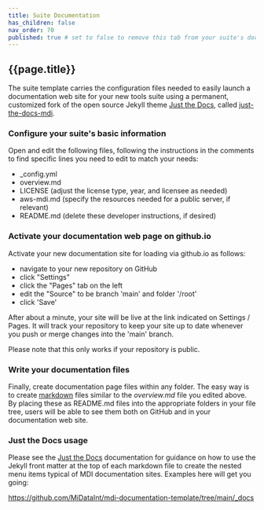 ```yaml
---
title: Suite Documentation
has_children: false
nav_order: 70
published: true # set to false to remove this tab from your suite's doc site
---
```


## {{page.title}}

The suite template carries the configuration files needed to easily launch a documentation
web site for your new tools suite using a permanent, customized fork 
of the open source Jekyll theme 
[Just the Docs](https://github.com/just-the-docs/just-the-docs), called
[just-the-docs-mdi](https://github.com/MiDataInt/just-the-docs-mdi).

### Configure your suite's basic information

Open and edit the following files, following the instructions in the comments
to find specific lines you need to edit to match your needs:

- _config.yml
- overview.md
- LICENSE (adjust the license type, year, and licensee as needed)
- aws-mdi.md (specify the resources needed for a public server, if relevant)
- README.md (delete these developer instructions, if desired)
  
### Activate your documentation web page on github.io
  
Activate your new documentation site for loading via github.io as follows:

- navigate to your new repository on GitHub
- click "Settings"
- click the "Pages" tab on the left
- edit the "Source" to be branch 'main' and folder '/root'
- click 'Save'
  
After about a minute, your site will be live at the link indicated on
Settings / Pages.  It will track your repository to keep your site up
to date whenever you push or merge changes into the 'main' branch.

Please note that this only works if your repository is public. 
  
### Write your documentation files

Finally, create documentation page files within any folder.
The easy way is to create [markdown](https://www.google.com/search?q=markdown+bascis) 
files similar to the _overview.md_ file you edited above.
By placing these as README.md files into the appropriate folders in your file tree,
users will be able to see them both on GitHub and in your
documentation web site. 

### Just the Docs usage

Please see the 
[Just the Docs](https://just-the-docs/just-the-docs/) 
documentation for guidance on how to use the Jekyll front matter
at the top of each markdown file to create the nested 
menu items typical of MDI documentation sites. 
Examples here will get you going:

<https://github.com/MiDataInt/mdi-documentation-template/tree/main/_docs>
